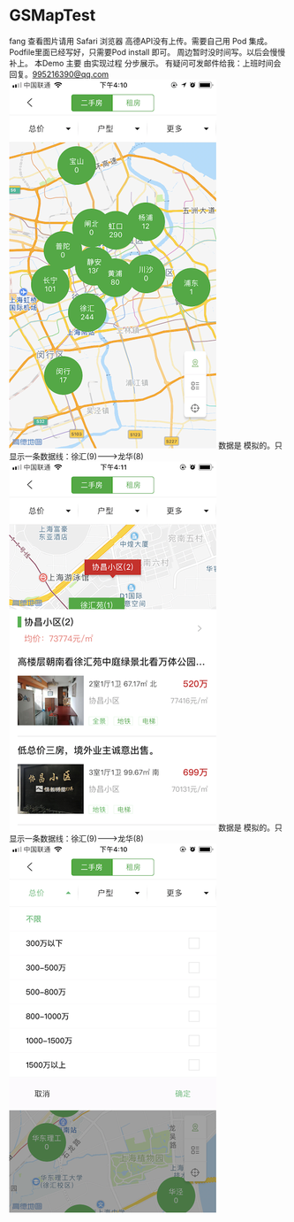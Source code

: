 # GSMapTest
fang
查看图片请用 Safari  浏览器
高德API没有上传。需要自己用 Pod 集成。Podfile里面已经写好，只需要Pod install 即可。
周边暂时没时间写。以后会慢慢补上。
本Demo 主要 由实现过程  分步展示。
有疑问可发邮件给我：上班时间会回复。995216390@qq.com
![Image text](https://github.com/qq995216390/img-folder/blob/master/31529395891_.pic_hd.png)
数据是 模拟的。只显示一条数据线：徐汇(9)--->龙华(8)
![Image text](https://github.com/qq995216390/img-folder/blob/master/11529395890_.pic_hd.png)
数据是 模拟的。只显示一条数据线：徐汇(9)--->龙华(8)
![Image text](https://github.com/qq995216390/img-folder/blob/master/21529395890_.pic_hd.png)
